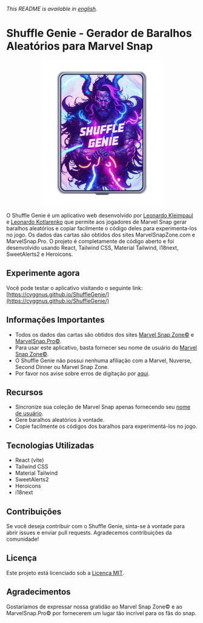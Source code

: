 _This README is available in [english](https://github.com/Cyggnus/ShuffleGenie/blob/main/README.md)._

# Shuffle Genie - Gerador de Baralhos Aleatórios para Marvel Snap

<div align="center">
  <a href="https://github.com/Cyggnus/ShuffleGenie">
    <img src="https://github.com/Cyggnus/ShuffleGenie/blob/main/src/Img/cardHome.webp" alt="ShuffleGenie escrito em uma carta com um viking no fundo" width="320" height="384" />
  </a>
</div>

O Shuffle Genie é um aplicativo web desenvolvido por [Leonardo Kleimpaul](https://github.com/LeonardoKleimpaul) e [Leonardo Kotlarenko](https://github.com/lkotlarenko) que permite aos jogadores de Marvel Snap gerar baralhos aleatórios e copiar facilmente o código deles para experimenta-los no jogo.
Os dados das cartas são obtidos dos sites MarvelSnapZone.com e MarvelSnap.Pro. O projeto é completamente de código aberto e foi desenvolvido usando React, Tailwind CSS, Material Tailwind, i18next, SweetAlerts2 e Heroicons.

## Experimente agora

Você pode testar o aplicativo visitando o seguinte link:
[https://cyggnus.github.io/ShuffleGenie/](https://cyggnus.github.io/ShuffleGenie/)

## Informações Importantes

- Todos os dados das cartas são obtidos dos sites [Marvel Snap Zone©](https://marvelsnapzone.com/) e [MarvelSnap.Pro©](https://marvelsnap.pro/).
- Para usar este aplicativo, basta fornecer seu nome de usuário do [Marvel Snap Zone©](https://marvelsnapzone.com/users/).
- O Shuffle Genie não possui nenhuma afiliação com a Marvel, Nuverse, Second Dinner ou Marvel Snap Zone.
- Por favor nos avise sobre erros de digitação por [aqui](https://github.com/Cyggnus/ShuffleGenie/issues/new?assignees=&labels=&projects=&template=bug_report.md&title=[Typo]).

## Recursos

- Sincronize sua coleção de Marvel Snap apenas fornecendo seu [nome de usuário](https://marvelsnapzone.com/users/).
- Gere baralhos aleatórios à vontade.
- Copie facilmente os códigos dos baralhos para experimentá-los no jogo.

## Tecnologias Utilizadas

- React (vite)
- Tailwind CSS
- Material Tailwind
- SweetAlerts2
- Heroicons
- i18next

## Contribuições

Se você deseja contribuir com o Shuffle Genie, sinta-se à vontade para abrir issues e enviar pull requests. Agradecemos contribuições da comunidade!

## Licença

Este projeto está licenciado sob a [Licença MIT](https://github.com/Cyggnus/ShuffleGenie/blob/main/LICENSE).

## Agradecimentos

Gostaríamos de expressar nossa gratidão ao Marvel Snap Zone© e ao MarvelSnap.Pro© por fornecerem um lugar tão incrível para os fãs do snap.

